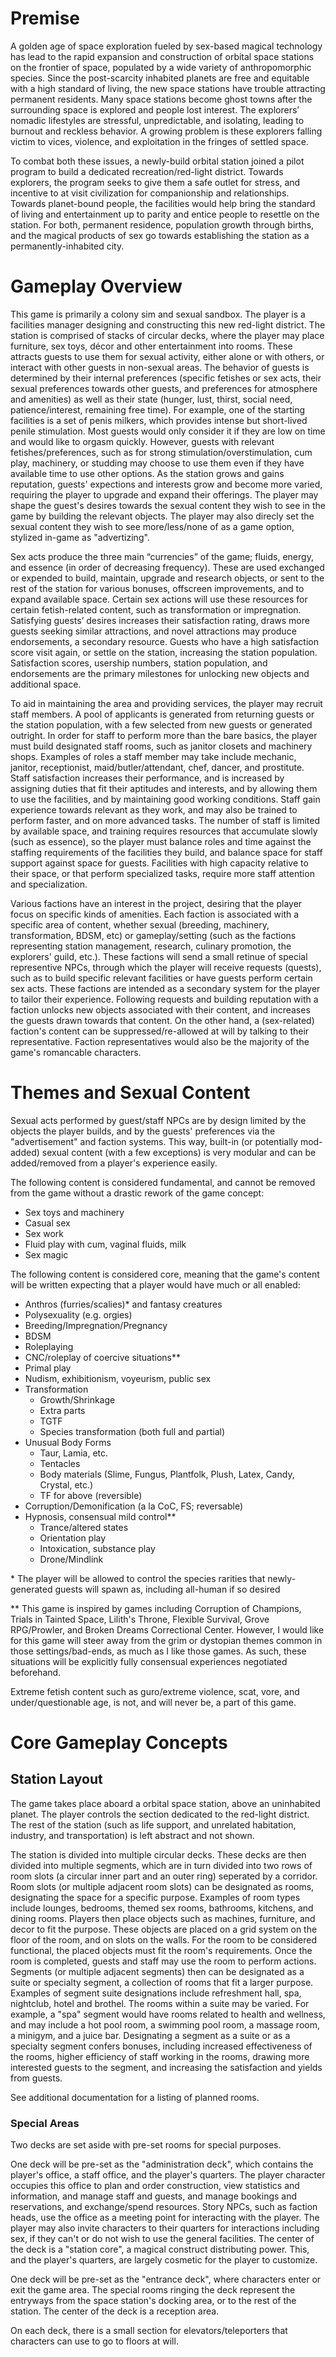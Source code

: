 # Premise
A golden age of space exploration fueled by sex-based magical technology has lead to the rapid expansion and construction of orbital space stations on the frontier of space, populated by a wide variety of anthropomorphic species. Since the post-scarcity inhabited planets are free and equitable with a high standard of living, the new space stations have trouble attracting permanent residents. Many space stations become ghost towns after the surrounding space is explored and people lost interest. The explorers’ nomadic lifestyles are stressful, unpredictable, and isolating, leading to burnout and reckless behavior. A growing problem is these explorers falling victim to vices, violence, and exploitation in the fringes of settled space. 

To combat both these issues, a newly-build orbital station joined a pilot program to build a dedicated recreation/red-light district. Towards explorers, the program seeks to give them a safe outlet for stress, and incentive to at visit civilization for companionship and relationships. Towards planet-bound people, the facilities would help bring the standard of living and entertainment up to parity and entice people to resettle on the station. For both, permanent residence, population growth through births, and the magical products of sex go towards establishing the station as a permanently-inhabited city.
# Gameplay Overview
This game is primarily a colony sim and sexual sandbox. The player is a facilities manager designing and constructing this new red-light district. The station is comprised of stacks of circular decks, where the player may place furniture, sex toys, décor and other entertainment into rooms. These attracts guests to use them for sexual activity, either alone or with others, or interact with other guests in non-sexual areas. The behavior of guests is determined by their internal preferences (specific fetishes or sex acts, their sexual preferences towards other guests, and preferences for atmosphere and amenities) as well as their state (hunger, lust, thirst, social need, patience/interest, remaining free time). For example, one of the starting facilities is a set of penis milkers, which provides intense but short-lived penile stimulation. Most guests would only consider it if they are low on time and would like to orgasm quickly. However, guests with relevant fetishes/preferences, such as for strong stimulation/overstimulation, cum play, machinery, or studding may choose to use them even if they have available time to use other options. As the station grows and gains reputation, guests' expections and interests grow and become more varied, requiring the player to upgrade and expand their offerings. The player may shape the guest's desires towards the sexual content they wish to see in the game by building the relevant objects. The player may also direcly set the sexual content they wish to see more/less/none of as a game option, stylized in-game as "advertizing".

Sex acts produce the three main “currencies” of the game; fluids, energy, and essence (in order of decreasing frequency). These are used exchanged or expended to build, maintain, upgrade and research objects, or sent to the rest of the station for various bonuses, offscreen improvements, and to expand available space. Certain sex actions will use these resources for certain fetish-related content, such as transformation or impregnation. Satisfying guests’ desires increases their satisfaction rating, draws more guests seeking similar attractions, and novel attractions may produce endorsements, a secondary resource. Guests who have a high satisfaction score visit again, or settle on the station, increasing the station population. Satisfaction scores, usership numbers, station population, and endorsements are the primary milestones for unlocking new objects and additional space.

To aid in maintaining the area and providing services, the player may recruit staff members. A pool of applicants is generated from returning guests or the station population, with a few selected from new guests or generated outright. In order for staff to perform more than the bare basics, the player must build designated staff rooms, such as janitor closets and machinery shops. Examples of roles a staff member may take include mechanic, janitor, receptionist, maid/butler/attendant, chef, dancer, and prostitute. Staff satisfaction increases their performance, and is increased by assigning duties that fit their aptitudes and interests, and by allowing them to use the facilities, and by maintaining good working conditions. Staff gain experience towards relevant as they work, and may also be trained to perform faster, and on more advanced tasks. The number of staff is limited by available space, and training requires resources that accumulate slowly (such as essence), so the player must balance roles and time against the staffing requirements of the facilities they build, and balance space for staff support against space for guests. Facilities with high capacity relative to their space, or that perform specialized tasks, require more staff attention and specialization.

Various factions have an interest in the project, desiring that the player focus on specific kinds of amenities. Each faction is associated with a specific area of content, whether sexual (breeding, machinery, transformation, BDSM, etc) or gameplay/setting (such as the factions representing station management, research, culinary promotion, the explorers' guild, etc.). These factions will send a small retinue of special representive NPCs, through which the player will receive requests (quests), such as to build specific relevant facilities or have guests perform certain sex acts. These factions are intended as a secondary system for the player to tailor their experience. Following requests and building reputation with a faction unlocks new objects associated with their content, and increases the guests drawn towards that content. On the other hand, a (sex-related) faction's content can be suppressed/re-allowed at will by talking to their representative. Faction representatives would also be the majority of the game's romancable characters.
# Themes and Sexual Content
Sexual acts performed by guest/staff NPCs are by design limited by the objects the player builds, and by the guests' preferences via the "advertisement" and faction systems. This way, built-in (or potentially mod-added) sexual content (with a few exceptions) is very modular and can be added/removed from a player's experience easily.

The following content is considered fundamental, and cannot be removed from the game without a drastic rework of the game concept:
 - Sex toys and machinery
 - Casual sex
 - Sex work
 - Fluid play with cum, vaginal fluids, milk
 - Sex magic
 
The following content is considered core, meaning that the game's content will be written expecting that a player would have much or all enabled:
 - Anthros (furries/scalies)\* and fantasy creatures
 - Polysexuality (e.g. orgies)
 - Breeding/Impregnation/Pregnancy
 - BDSM
 - Roleplaying
 - CNC/roleplay of coercive situations\*\*
 - Primal play
 - Nudism, exhibitionism, voyeurism, public sex
 - Transformation
   - Growth/Shrinkage
   - Extra parts
   - TGTF
   - Species transformation (both full and partial)
 - Unusual Body Forms
   - Taur, Lamia, etc.
   - Tentacles
   - Body materials (Slime, Fungus, Plantfolk, Plush, Latex, Candy, Crystal, etc.) 
   - TF for above (reversible)
 - Corruption/Demonification (a la CoC, FS; reversable)
 - Hypnosis, consensual mild control\*\*
   - Trance/altered states
   - Orientation play
   - Intoxication, substance play
   - Drone/Mindlink

\* The player will be allowed to control the species rarities that newly-generated guests will spawn as, including all-human if so desired

\*\* This game is inspired by games including Corruption of Champions, Trials in Tainted Space, Lilith's Throne, Flexible Survival, Grove RPG/Prowler, and Broken Dreams Correctional Center. However, I would like for this game will steer away from the grim or dystopian themes common in those settings/bad-ends, as much as I like those games. As such, these situations will be explicitly fully consensual experiences negotiated beforehand.

Extreme fetish content such as guro/extreme violence, scat, vore, and under/questionable age, is not, and will never be, a part of this game.
# Core Gameplay Concepts

## Station Layout
The game takes place aboard a orbital space station, above an uninhabited planet. The player controls the section dedicated to the red-light district. The rest of the station (such as life support, and unrelated habitation, industry, and transportation) is left abstract and not shown.

The station is divided into multiple circular decks. These decks are then divided into multiple segments, which are in turn divided into two rows of room slots (a circular inner part and an outer ring) seperated by a corridor. Room slots (or multiple adjacent room slots) can be designated as rooms, designating the space for a specific purpose. Examples of room types include lounges, bedrooms, themed sex rooms, bathrooms, kitchens, and dining rooms. Players then place objects such as machines, furniture, and decor to fit the purpose. These objects are placed on a grid system on the floor of the room, and on slots on the walls. For the room to be considered functional, the placed objects must fit the room's requirements. Once the room is completed, guests and staff may use the room to perform actions. Segments (or multiple adjacent segments) then can be designated as a suite or specialty segment, a collection of rooms that fit a larger purpose. Examples of segment suite designations include refreshment hall, spa, nightclub, hotel and brothel. The rooms within a suite may be varied. For example, a "spa" segment would have rooms related to health and wellness, and may include a hot pool room, a swimming pool room, a massage room, a minigym, and a juice bar. Designating a segment as a suite or as a specialty segment confers bonuses, including increased effectiveness of the rooms, higher efficiency of staff working in the rooms, drawing more interested guests to the segment, and increasing the satisfaction and yields from guests. 

See additional documentation for a listing of planned rooms.

### Special Areas
Two decks are set aside with pre-set rooms for special purposes.

One deck will be pre-set as the "administration deck", which contains the player's office, a staff office, and the player's quarters. The player character occupies this office to plan and order construction, view statistics and information, and manage staff and guests, and manage bookings and reservations, and exchange/spend resources. Story NPCs, such as faction heads, use the office as a meeting point for interacting with the player. The player may also invite characters to their quarters for interactions including sex, if they can't or do not wish to use the general facilities. The center of the deck is a "station core", a magical construct distributing power. This, and the player's quarters, are largely cosmetic for the player to customize.

One deck will be pre-set as the "entrance deck", where characters enter or exit the game area. The special rooms ringing the deck represent the entryways from the space station's docking area, or to the rest of the station. The center of the deck is a reception area.

On each deck, there is a small section for elevators/teleporters that characters can use to go to floors at will.
